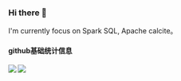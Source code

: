 ### Hi there 👋

<!--
**mggger/mggger** is a ✨ _special_ ✨ repository because its `README.md` (this file) appears on your GitHub profile.

Here are some ideas to get you started:

- 🔭 I’m currently working on ...
- 🌱 I’m currently learning ...
- 👯 I’m looking to collaborate on ...
- 🤔 I’m looking for help with ...
- 💬 Ask me about ...
- 📫 How to reach me: ...
- 😄 Pronouns: ...
- ⚡ Fun fact: ...
-->
I'm currently focus on Spark SQL, Apache calcite。


#### github基础统计信息
<a href="https://github.com/mggger">
  <img align="left" src="https://github-readme-stats.vercel.app/api?username=mggger&count_private=true&show_icons=true&theme=radical" />
</a>

<a href="https://github.com/mggger">
  <img align="center" src="https://github-readme-stats.vercel.app/api/top-langs/?username=mggger&layout=compact&langs_count=8" />
</a>
